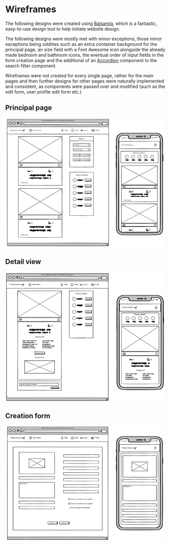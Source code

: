 # **Wireframes**

The following designs were created using [Balsamiq](https://balsamiq.com/), which is a fantastic, easy-to-use design tool to help initiate website design.

The following designs were mostly met with minor exceptions, those minor exceptions being oddities such as an extra container background for the principal page, an size field with a Font Awesome icon alongside the already made bedroom and bathroom icons, the eventual order of input fields in the form creation page and the additional of an [Accordion](https://react-bootstrap-v4.netlify.app/components/accordion/) component to the search filter component.

Wireframes were not created for every single page, rather for the main pages and then further designs for other pages were naturally implemented and consistent, as components were passed over and modified (such as the edit form, user profile edit form etc.)

## **Principal page** 

![wireframes-main-page](/documentation/readme_images/design/wireframe%20landing%20page%20(and%20mobile).png)

## **Detail view**

![wireframes-detail-page](/documentation/readme_images/design/wireframe%20detail%20view%20(and%20mobile).png)

## **Creation form**

![wireframes-creation-form](/documentation/readme_images/design/wireframe%20creation%20form%20(and%20mobile).png)
